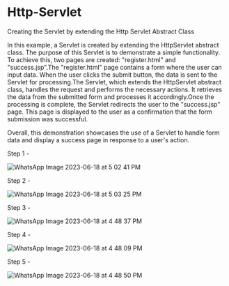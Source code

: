 # Http-Servlet
Creating the Servlet by extending the Http Servlet Abstract Class

In this example, a Servlet is created by extending the HttpServlet abstract class. The purpose of this Servlet is to demonstrate a simple functionality. To achieve this, two pages are created: "register.html" and "success.jsp".The "register.html" page contains a form where the user can input data. When the user clicks the submit button, the data is sent to the Servlet for processing.The Servlet, which extends the HttpServlet abstract class, handles the request and performs the necessary actions. It retrieves the data from the submitted form and processes it accordingly.Once the processing is complete, the Servlet redirects the user to the "success.jsp" page. This page is displayed to the user as a confirmation that the form submission was successful.

Overall, this demonstration showcases the use of a Servlet to handle form data and display a success page in response to a user's action.





Step 1 -

![WhatsApp Image 2023-06-18 at 5 02 41 PM](https://github.com/PPC2001/Http-Servlet/assets/107803628/7109ee10-7794-4896-957f-d7a27bace71f)


Step 2 - 

![WhatsApp Image 2023-06-18 at 5 03 25 PM](https://github.com/PPC2001/Http-Servlet/assets/107803628/d1cd59bd-9092-47e8-95cf-f259a0b69acd)


Step 3 -

![WhatsApp Image 2023-06-18 at 4 48 37 PM](https://github.com/PPC2001/Http-Servlet/assets/107803628/275c02dc-74f3-4f30-93e1-e7017d81d6e7)

Step 4 -

![WhatsApp Image 2023-06-18 at 4 48 09 PM](https://github.com/PPC2001/Http-Servlet/assets/107803628/24c4f5a6-7d64-497a-ba57-0bfa643aeaf8)


Step 5 -

![WhatsApp Image 2023-06-18 at 4 48 50 PM](https://github.com/PPC2001/Http-Servlet/assets/107803628/50726dd7-76cb-4b40-a4be-beec18cd7805)



